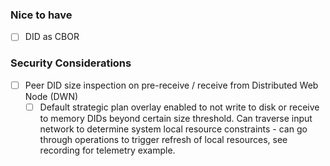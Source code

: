 ### Nice to have

- [ ] DID as CBOR

### Security Considerations

- [ ] Peer DID size inspection on pre-receive / receive from Distributed Web Node (DWN)
  - [ ] Default strategic plan overlay enabled to not write to disk or receive to memory DIDs beyond certain size threshold. Can traverse input network to determine system local resource constraints - can go through operations to trigger refresh of local resources, see recording for telemetry example.